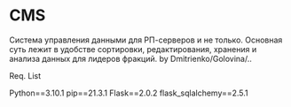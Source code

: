 # CMS

Система управления данными для РП-серверов и не только.
Основная суть лежит в удобстве сортировки, редактирования, хранения и анализа данных для лидеров фракций.
by Dmitrienko/Golovina/..


Req. List

Python==3.10.1
pip==21.3.1
Flask==2.0.2
flask_sqlalchemy==2.5.1
